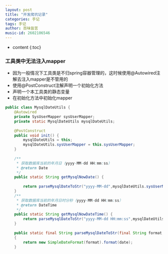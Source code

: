 ```yaml
---
layout: post
title: "开发爬坑记录"
categories: 手记
tags: 手记
author: 百味皆苦
music-id: 2602106546
---
```


* content
{:toc}
### 工具类中无法注入mapper

- 因为一般情况下工具类是不归spring容器管理的，这时候使用@Autowired注解去注入mapper是不管用的
- 使用@PostConstruct注解声明一个初始化方法
- 声明一个本工具类的静态变量
- 在初始化方法中初始化mapper

```java
public class MysqlDateUtils {
	@Autowired
	private SysUserMapper sysUserMapper;
	private static MysqlDateUtils mysqlDateUtils; 
	
	@PostConstruct  
    public void init() {  
		mysqlDateUtils = this;  
		mysqlDateUtils.sysUserMapper = this.sysUserMapper;  
    }
	
	/**
	 * 获取数据库当前的年月日（yyyy-MM-dd HH:mm:ss）
	 * @return Date
	 */
	public static String getMysqlNowDate() {
		
		return parseMysqlDateToStr("yyyy-MM-dd",mysqlDateUtils.sysUserMapper.getMysqlNowDate());
	}
    /**
	 * 获取数据库当前的年月日时分秒（yyyy-MM-dd HH:mm:ss）
	 * @return DateTime
	 */
	public static String getMysqlNowDateTime() {
		return parseMysqlDateToStr("yyyy-MM-dd HH:mm:ss",mysqlDateUtils.sysUserMapper.getMysqlNowDate());
	}
	
	public static final String parseMysqlDateToStr(final String format, final Date date)
    {
        return new SimpleDateFormat(format).format(date);
    }
```

